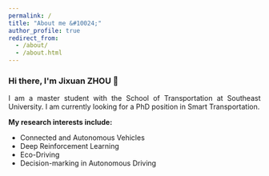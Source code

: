 ```yaml
---
permalink: /
title: "About me &#10024;"
author_profile: true
redirect_from: 
  - /about/
  - /about.html
---
```



<h3>Hi there, I'm Jixuan ZHOU &#128075;</h3>
<p align = "justify"> 
  I am a master student with the School of Transportation at Southeast University. I am currently looking for a PhD position in Smart Transportation.
</p> 

<strong>My research interests include:</strong>
</p>
<ul>
<li>Connected and Autonomous Vehicles</li>
<li>Deep Reinforcement Learning</li>
<li>Eco-Driving</li>
<li>Decision-marking in Autonomous Driving</li>
</ul>
